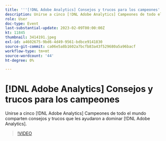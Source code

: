 ```yaml
---
title: '''[!DNL Adobe Analytics] Consejos y trucos para los campeones'
description: Unirse a cinco [!DNL Adobe Analytics] Campeones de todo el mundo comparten consejos y trucos que les ayudaron a dominar [!DNL Adobe Analytics].
role: User
doc-type: Event
last-substantial-update: 2023-02-09T00:00:00Z
kt: 11845
thumbnail: 3414191.jpeg
exl-id: a4602675-9bd6-4d49-9561-bdbce9141830
source-git-commit: ca06e5a8b1602a7bcfb83a43f529680a5a96bacf
workflow-type: tm+mt
source-wordcount: '44'
ht-degree: 0%

---
```


# [!DNL Adobe Analytics] Consejos y trucos para los campeones

Unirse a cinco [!DNL Adobe Analytics] Campeones de todo el mundo comparten consejos y trucos que les ayudaron a dominar [!DNL Adobe Analytics].

>[!VIDEO](https://video.tv.adobe.com/v/3414191/?quality=12&learn=on)
